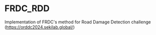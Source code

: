# FRDC_RDD
Implementation of FRDC's method for Road Damage Detection challenge (https://orddc2024.sekilab.global/)
